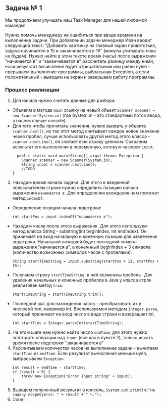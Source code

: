 ## Задача № 1

Мы продолжаем улучшать наш Task Manager для нашей любимой команды!

Нужно помочь менеджеру не ошибиться при вводе времени на выполнение задачи. При добавлении задачи менеджер Иван вводит следующий текст: "Добавить картинку на главный экран приветствия, задача начинается в 15 и заканчивается в 19" (минуты учитывать пока не будем). 
Нужно найти в этом тексте время (часы) после выражения "начинается в" и "заканчивается в" рассчитать разницу между ними, если результат вычисления будет отрицательным или равен нулю - прерываем выполнение программы, выбрасывая Exception, а если положительный - выводим на экран и завершаем работу программы.  

### Процесс реализации
1. Для начала нужно считать данные для разбора.
  - Объявим в методе `main` ссылку на новый объект `Scanner scanner = new Scanner(System.in)` (где System.in - это стандартный поток ввода, в нашем случае console).
  - Для того чтобы прочитать значения, нужно вызвать у объекта `scanner.next()`, но так этот метод считывает каждое новое значение через пробел, лучше использовать другой метод этого класса - `scanner.nextLine()`, он считает всю строку целиком. Сохраним результат его выполнения в переменную, которую назовем `input`.
    ```
      public static void main(String[] args) throws Exception {
        Scanner scanner = new Scanner(System.in);
        String input = scanner.nextLine();
        //TODO
    }
    ```
2. Находим время начала задачи. Для этого в введенной пользователем строке нужно определить позицию начала выражения `начинается в`. Для определения вхождения нам поможет метод `indexOf`.
  - Определение позиции начала подстроки:
    ```
    int startPos = input.indexOf("начинается в");
    ```
  - Находим числа после этого выражения. Для этого используем метод класса String - substring(int beginIndex, int endIndex). Он принимает на вход начальную и конечную позиции для извлечения подстроки. Начальной позицией будет последний символ выражения "начинается в", а конечнный beginIndex + 3 символа (количество возможных символов часов с пробелами). 
    ```
    String startTimeString = input.substring(startPos + 12, startPos + 15);
    ```
  - Получаем строку `startTimeString`, в ней возможны пробелы. Для удаления начальных и конечных пробелов в Java у класса строк реализован метод `trim`.
    ```
    startTimeString = startTimeString.trim();
    ```
  - Последний шаг для нахождения часов - преобразовать их в числовой тип, например int. Воспользуемся методом `Integer.parse`, который принимает на вход число в виде строки и возвращает int.
    ```
    int startTime = Integer.parseInt(startTimeString);
    ```
3. На этом шаге нам нужно найти число `endTime`, для этого нужно повторить операции над `input` (все как в пункте 2), только искать время после подстроки "заканчивается в"
4. Рассчитываем количество часов на выполнение задачи - вычитаем `startTime` из `endTime`. Если результат вычисления меньше нуля, выбрасываем `Exception`.
    ```
    int result = endTime - startTime;
    if (result < 0) {
        throw new Exception("Error input string" + input);
    }
    ``` 
5. Выведем полученный результат в консоль, `System.out.println("На задачу потребуется: " + result + " ч.");`
6. Done! 
